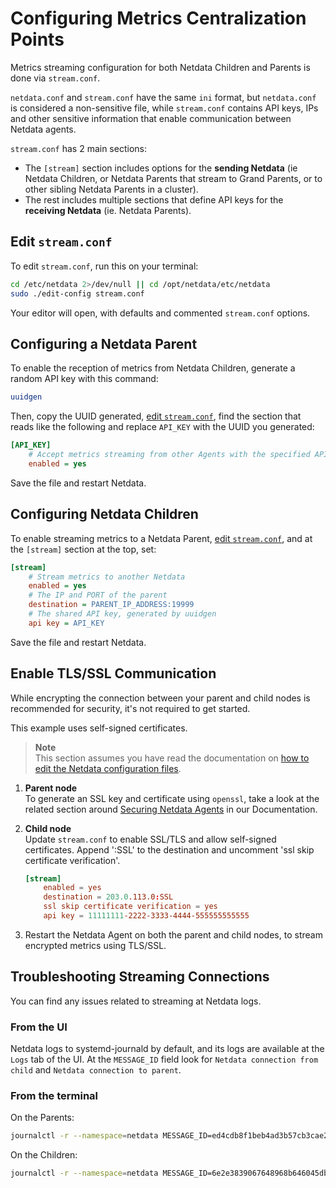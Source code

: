 # Configuring Metrics Centralization Points

Metrics streaming configuration for both Netdata Children and Parents is done via `stream.conf`.

`netdata.conf` and `stream.conf` have the same `ini` format, but `netdata.conf` is considered a non-sensitive file, while `stream.conf` contains API keys, IPs and other sensitive information that enable communication between Netdata agents.

`stream.conf` has 2 main sections:

- The `[stream]` section includes options for the **sending Netdata** (ie Netdata Children, or Netdata Parents that stream to Grand Parents, or to other sibling Netdata Parents in a cluster).
- The rest includes multiple sections that define API keys for the **receiving Netdata** (ie. Netdata Parents).

## Edit `stream.conf`

To edit `stream.conf`, run this on your terminal:

```bash
cd /etc/netdata 2>/dev/null || cd /opt/netdata/etc/netdata
sudo ./edit-config stream.conf
```

Your editor will open, with defaults and commented `stream.conf` options.

## Configuring a Netdata Parent

To enable the reception of metrics from Netdata Children, generate a random API key with this command:

```bash
uuidgen
```

Then, copy the UUID generated, [edit `stream.conf`](#edit-stream.conf), find the section that reads like the following and replace `API_KEY` with the UUID you generated:

```ini
[API_KEY]
    # Accept metrics streaming from other Agents with the specified API key
    enabled = yes
```

Save the file and restart Netdata.

## Configuring Netdata Children

To enable streaming metrics to a Netdata Parent, [edit `stream.conf`](#edit-stream.conf), and at the `[stream]` section at the top, set:

```ini
[stream]
    # Stream metrics to another Netdata
    enabled = yes
    # The IP and PORT of the parent
    destination = PARENT_IP_ADDRESS:19999
    # The shared API key, generated by uuidgen
    api key = API_KEY
```

Save the file and restart Netdata.

## Enable TLS/SSL Communication

While encrypting the connection between your parent and child nodes is recommended for security, it's not required to get started.

This example uses self-signed certificates. 

> **Note**  
> This section assumes you have read the documentation on [how to edit the Netdata configuration files](https://github.com/netdata/netdata/blob/master/docs/netdata-agent/configuration/README.md).  
<!-- here we need link to the section that will contain the restarting instructions -->

1. **Parent node**  
   To generate an SSL key and certificate using `openssl`, take a look at the related section around [Securing Netdata Agents](https://github.com/netdata/netdata/blob/master/src/web/server/README.md#enable-httpstls-support) in our Documentation.

2. **Child node**  
   Update `stream.conf` to enable SSL/TLS and allow self-signed certificates. Append ':SSL' to the destination and uncomment 'ssl skip certificate verification'.

    ```conf
    [stream]
        enabled = yes
        destination = 203.0.113.0:SSL
        ssl skip certificate verification = yes
        api key = 11111111-2222-3333-4444-555555555555
    ```

3. Restart the Netdata Agent on both the parent and child nodes, to stream encrypted metrics using TLS/SSL.



## Troubleshooting Streaming Connections

You can find any issues related to streaming at Netdata logs.

### From the UI

Netdata logs to systemd-journald by default, and its logs are available at the `Logs` tab of the UI. At the `MESSAGE_ID` field look for `Netdata connection from child` and `Netdata connection to parent`.

### From the terminal

On the Parents:

```bash
journalctl -r --namespace=netdata MESSAGE_ID=ed4cdb8f1beb4ad3b57cb3cae2d162fa
```

On the Children:

```bash
journalctl -r --namespace=netdata MESSAGE_ID=6e2e3839067648968b646045dbf28d66
```
